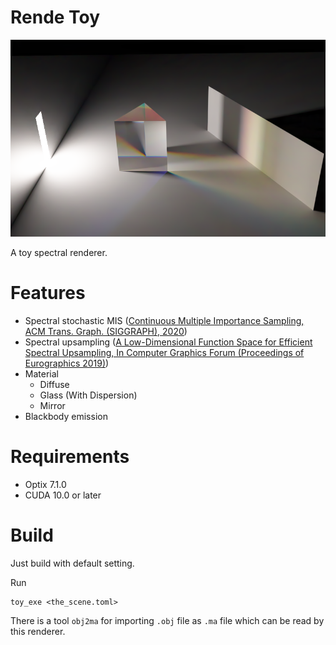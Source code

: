 # Rende Toy

![](gallery/prism.png)

A toy spectral renderer.

# Features

+ Spectral stochastic MIS ([Continuous Multiple Importance Sampling, ACM Trans. Graph. (SIGGRAPH), 2020](https://profs.etsmtl.ca/agruson/publication/2020_CMIS/))
+ Spectral upsampling ([A Low-Dimensional Function Space for Efficient Spectral Upsampling, In Computer Graphics Forum (Proceedings of Eurographics 2019)](https://rgl.epfl.ch/publications/Jakob2019Spectral))
+ Material
    + Diffuse
    + Glass (With Dispersion)
    + Mirror
+ Blackbody emission

# Requirements

+ Optix 7.1.0
+ CUDA 10.0 or later

# Build

Just build with default setting.

Run
```
toy_exe <the_scene.toml>
```

There is a tool `obj2ma` for importing `.obj` file as `.ma` file which can be read by this renderer.
